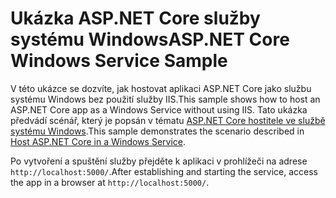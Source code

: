 # <a name="aspnet-core-windows-service-sample"></a><span data-ttu-id="e7a85-101">Ukázka ASP.NET Core služby systému Windows</span><span class="sxs-lookup"><span data-stu-id="e7a85-101">ASP.NET Core Windows Service Sample</span></span>

<span data-ttu-id="e7a85-102">V této ukázce se dozvíte, jak hostovat aplikaci ASP.NET Core jako službu systému Windows bez použití služby IIS.</span><span class="sxs-lookup"><span data-stu-id="e7a85-102">This sample shows how to host an ASP.NET Core app as a Windows Service without using IIS.</span></span> <span data-ttu-id="e7a85-103">Tato ukázka předvádí scénář, který je popsán v tématu [ASP.NET Core hostitele ve službě systému Windows](https://docs.microsoft.com/aspnet/core/host-and-deploy/windows-service).</span><span class="sxs-lookup"><span data-stu-id="e7a85-103">This sample demonstrates the scenario described in [Host ASP.NET Core in a Windows Service](https://docs.microsoft.com/aspnet/core/host-and-deploy/windows-service).</span></span>

<span data-ttu-id="e7a85-104">Po vytvoření a spuštění služby přejděte k aplikaci v prohlížeči na adrese `http://localhost:5000/`.</span><span class="sxs-lookup"><span data-stu-id="e7a85-104">After establishing and starting the service, access the app in a browser at `http://localhost:5000/`.</span></span>
